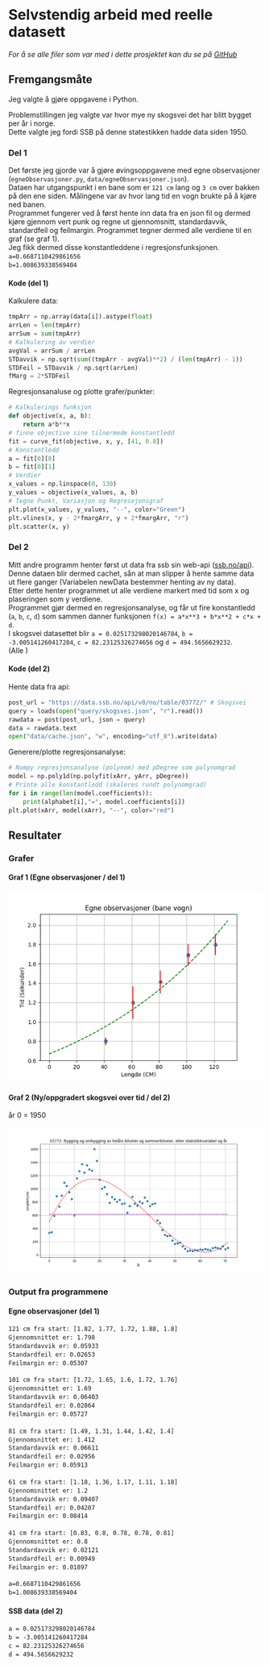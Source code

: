 # Selvstendig arbeid med reelle datasett

*For å se alle filer som var med i dette prosjektet kan du se på [GitHub](https://github.com/PederHatlen/ReelleDatasett_MatteR1)*

## Fremgangsmåte

Jeg valgte å gjøre oppgavene i Python.  

Problemstillingen jeg valgte var hvor mye ny skogsvei det har blitt bygget per år i norge.  
Dette valgte jeg fordi SSB på denne statestikken hadde data siden 1950.

### Del 1

Det første jeg gjorde var å gjøre øvingsoppgavene med egne observasjoner (`egneObservasjoner.py`, `data/egneObservasjoner.json`).  
Dataen har utgangspunkt i en bane som er `121 cm` lang og `3 cm` over bakken på den ene siden. Målingene var av hvor lang tid en vogn brukte på å kjøre ned banen.  
Programmet fungerer ved å først hente inn data fra en json fil og dermed kjøre gjennom vert punk og regne ut gjennomsnitt, standardavvik, standardfeil og feilmargin. Programmet tegner dermed alle verdiene til en graf (se graf 1).  
Jeg fikk dermed disse konstantleddene i regresjonsfunksjonen.  
`a=0.6687110429861656`  
`b=1.008639338569404`

#### Kode (del 1)

Kalkulere data:

```python
tmpArr = np.array(data[i]).astype(float)
arrLen = len(tmpArr)
arrSum = sum(tmpArr)
# Kalkulering av verdier
avgVal = arrSum / arrLen
STDavvik = np.sqrt(sum((tmpArr - avgVal)**2) / (len(tmpArr) - 1))
STDFeil = STDavvik / np.sqrt(arrLen)
fMarg = 2*STDFeil
```

Regresjonsanaluse og plotte grafer/punkter:

```python
# Kalkulerings funksjon
def objective(x, a, b): 
    return a*b**x
# finne objective sine tilnermede konstantledd
fit = curve_fit(objective, x, y, [41, 0.8])
# Konstantledd
a = fit[0][0]
b = fit[0][1]
# Verdier
x_values = np.linspace(0, 130)
y_values = objective(x_values, a, b)
# Tegne Punkt, Variasjon og Regresejonsgraf
plt.plot(x_values, y_values, "--", color="Green")
plt.vlines(x, y - 2*fmargArr, y + 2*fmargArr, "r")
plt.scatter(x, y)
```

### Del 2

Mitt andre programm henter først ut data fra ssb sin web-api ([ssb.no/api](https://www.ssb.no/api)).  
Denne dataen blir dermed cachet, sån at man slipper å hente samme data ut flere ganger (Variabelen newData bestemmer henting av ny data).  
Etter dette henter programmet ut alle verdiene markert med tid som x og plaseringen som y verdiene.  
Programmet gjør dermed en regresjonsanalyse, og får ut fire konstantledd (`a`, `b`, `c`, `d`) som sammen danner funksjonen `f(x) = a*x**3 + b*x**2 + c*x + d`.  
I skogsvei datasettet blir `a = 0.025173298020146784`, `b = -3.005141260417284`, `c = 82.23125326274656` og `d = 494.5656629232`.  
(Alle )

#### Kode (del 2)

Hente data fra api:

```python
post_url = "https://data.ssb.no/api/v0/no/table/03772/" # Skogsvei
query = loads(open("query/skogsvei.json", "r").read())
rawdata = post(post_url, json = query)
data = rawdata.text
open("data/cache.json", "w", encoding="utf_8").write(data)
```

Generere/plotte regresjonsanalyse:

```python
# Numpy regresjonsanalyse (polynom) med pDegree som polynomgrad
model = np.poly1d(np.polyfit(xArr, yArr, pDegree))
# Printe alle konstantledd (skaleres rundt polynomgrad)
for i in range(len(model.coefficients)):
    print(alphabet[i],"=", model.coefficients[i])
plt.plot(xArr, model(xArr), "--", color="red")
```

## Resultater

### Grafer

#### Graf 1 (Egne observasjoner / del 1)

![Egne observasjoner](resultat/egneObservasjoner_del1.png "Egne observasjoner")  

#### Graf 2 (Ny/oppgradert skogsvei over tid / del 2)

år 0 = 1950

![Ny skogsvei over tid](resultat/skogsvei_del2.png "Ny skogsvei over tid")  

### Output fra programmene

#### Egne observasjoner (del 1)

```txt
121 cm fra start: [1.82, 1.77, 1.72, 1.88, 1.8]
Gjennomsnittet er: 1.798
Standardavvik er: 0.05933
Standardfeil er: 0.02653
Feilmargin er: 0.05307

101 cm fra start: [1.72, 1.65, 1.6, 1.72, 1.76]
Gjennomsnittet er: 1.69
Standardavvik er: 0.06403
Standardfeil er: 0.02864
Feilmargin er: 0.05727

81 cm fra start: [1.49, 1.31, 1.44, 1.42, 1.4]
Gjennomsnittet er: 1.412
Standardavvik er: 0.06611
Standardfeil er: 0.02956
Feilmargin er: 0.05913

61 cm fra start: [1.18, 1.36, 1.17, 1.11, 1.18]
Gjennomsnittet er: 1.2
Standardavvik er: 0.09407
Standardfeil er: 0.04207
Feilmargin er: 0.08414

41 cm fra start: [0.83, 0.8, 0.78, 0.78, 0.81]
Gjennomsnittet er: 0.8
Standardavvik er: 0.02121
Standardfeil er: 0.00949
Feilmargin er: 0.01897

a=0.6687110429861656
b=1.008639338569404
```

#### SSB data (del 2)

```txt
a = 0.025173298020146784
b = -3.005141260417284
c = 82.23125326274656
d = 494.5656629232
```

